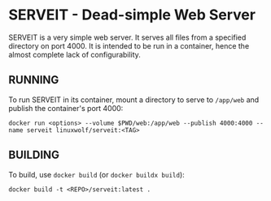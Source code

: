 # SERVEIT - Dead-simple Web Server

SERVEIT is a very simple web server. It serves all files from a specified directory on port 4000. It is intended to be run in a container, hence the almost complete lack of configurability.

## RUNNING

To run SERVEIT in its container, mount a directory to serve to `/app/web` and publish the container's port 4000:

```
docker run <options> --volume $PWD/web:/app/web --publish 4000:4000 --name serveit linuxwolf/serveit:<TAG>
```
## BUILDING

To build, use `docker build` (or `docker buildx build`):

```
docker build -t <REPO>/serveit:latest .
```
